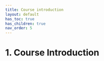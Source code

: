 ```yaml
---
title: Course introduction
layout: default
has_toc: true
has_children: true
nav_order: 5
---
```


# 1. Course Introduction